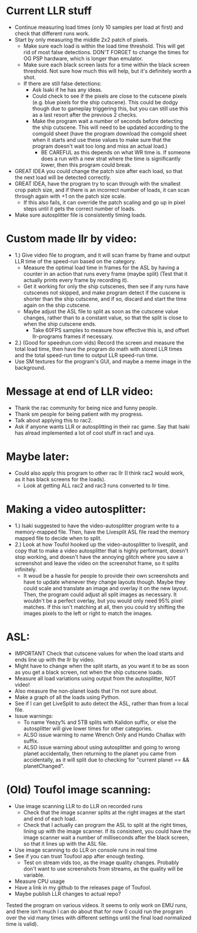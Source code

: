 # Current LLR stuff
- Continue measuring load times (only 10 samples per load at first) and check that different runs work.
- Start by only measuring the middle 2x2 patch of pixels.
    - Make sure each load is within the load time threshold. This will get rid of most false detections. DON'T FORGET to change the times for OG PSP hardware, which is longer than emulator.
    - Make sure each black screen lasts for a time within the black screen threshold. Not sure how much this will help, but it's definitely worth a shot.
    - If there are still false detections:
        - Ask Isaki if he has any ideas.
        - Could check to see if the pixels are close to the cutscene pixels (e.g. blue pixels for the ship cutscene). This could be dodgy though due to gameplay triggering this, but you can still use this as a last resort after the previous 2 checks.
        - Make the program wait a number of seconds before detecting the ship cutscene. This will need to be updated according to the comgold sheet (have the program download the comgold sheet when it starts and use these values to make sure that the program doesn't wait too long and miss an actual load.)
            - BE CAREFUL as this depends on what WR time is. If someone does a run with a new strat where the time is significantly lower, then this program could break.
- GREAT IDEA you could change the patch size after each load, so that the next load will be detected correctly.
- GREAT IDEA, have the program try to scan through with the smallest crop patch size, and if there is an incorrect number of loads, it can scan through again with +1 on the patch size scale.
    - If this also fails, it can override the patch scaling and go up in pixel steps until it gets the correct number of loads.
- Make sure autosplitter file is consistently timing loads.    

# Custom made llr by video:
- 1.) Give video file to program, and it will scan frame by frame and output LLR time of the speed-run based on the category.
    - Measure the optimal load time in frames for the ASL by having a counter in an action that runs every frame (maybe split) (Test that it actually prints every frame by recording it).
    - Get it working for only the ship cutscenes, then see if any runs have cutscenes not skipped, and make program detect if the cuscene is shorter than the ship cutscene, and if so, discard and start the time again on the ship cutscene.
    - Maybe adjust the ASL file to split as soon as the cutscene value changes, rather than to a constant value, so that the split is close to when the ship cutscene ends.
        - Take 60FPS samples to measure how effective this is, and offset llr-programs frames if necessary.
- 2.) (Good for speedrun.com vids) Record the screen and measure the total load time, then have the program do math with stored LLR times and the total speed-run time to output LLR speed-run time.
- Use SM textures for the program's GUI, and maybe a meme image in the background.

# Message at end of LLR video:
- Thank the rac community for being nice and funny people.
- Thank sm people for being patient with my progress.
- Talk about applying this to rac2.
- Ask if anyone wants LLR or autosplitting in their rac game. Say that Isaki has alread implemented a lot of cool stuff in rac1 and uya.

# Maybe later:
- Could also apply this program to other rac llr (I think rac2 would work, as it has black screens for the loads).
    - Look at getting ALL rac2 and rac3 runs converted to llr time.

# Making a video autosplitter:
- 1.) Isaki suggested to have the video-autosplitter program write to a memory-mapped file. Then, have the Livesplit ASL file read the memory mapped file to decide when to split.
- 2.) Look at how Toufol hooked up the video-autosplitter to livesplit, and copy that to make a video autosplitter that is highly performant, doesn't stop working, and doesn't have the annoying glitch where you save a screenshot and leave the video on the screenshot frame, so it splits infinitely.
    - It woud be a hassle for people to provide their own screenshots and have to update whenever they change layouts though. Maybe they could scale and translate an image and overlay it on the new layout. Then, the program could adjust all split images as necessary. It wouldn't be a perfect overlay, but you would only need 95% pixel matches. If this isn't matching at all, then you could try shifting the images pixels to the left or right to match the images.

# ASL:
- IMPORTANT Check that cutscene values for when the load starts and ends line up with the llr by video.
- Might have to change when the split starts, as you want it to be as soon as you get a black screen, not when the ship cutscene loads.
- Measure all load variations using output from the autosplitter, NOT video!
- Also measure the non-planet loads that I'm not sure about.
- Make a graph of all the loads using Python.
- See if I can get LiveSplit to auto detect the ASL, rather than from a local file.
- Issue warnings:
    - To name Yeezy% and 5TB splits with Kalidon suffix, or else the autosplitter will give lower times for other categories.
    - ALSO issue warning to name Wrench Only and Hundo Challax with suffix.
    - ALSO issue warning about using autosplitter and going to wrong planet accidentally, then returning to the planet you came from accidentally, as it will split due to checking for "current planet == && planetChanged".

# (Old) Toufol image scanning:
- Use image scanning LLR to do LLR on recorded runs
    - Check that the image scanner splits at the right images at the start and end of each load.
    - Check that I actually can program the ASL to split at the right times, lining up with the image scanner. If its consistent, you could have the image scanner wait a number of milliseconds after the black screen, so that it lines up with the ASL file.
- Use image scanning to do LLR on console runs in real time
- See if you can trust Toufool app after enough testing.
    - Test on stream vids too, as the image quality changes. Probably don't want to use screenshots from streams, as the quality will be variable.
- Measure CPU usage
- Have a link in my github to the releases page of Toufool.
- Maybe publish LLR changes to actual repo?

Tested the program on various videos. It seems to only work on EMU runs, and there isn't much I can do about that for now (I could run the program over the vid many times with different settings until the final load normalized time is valid).